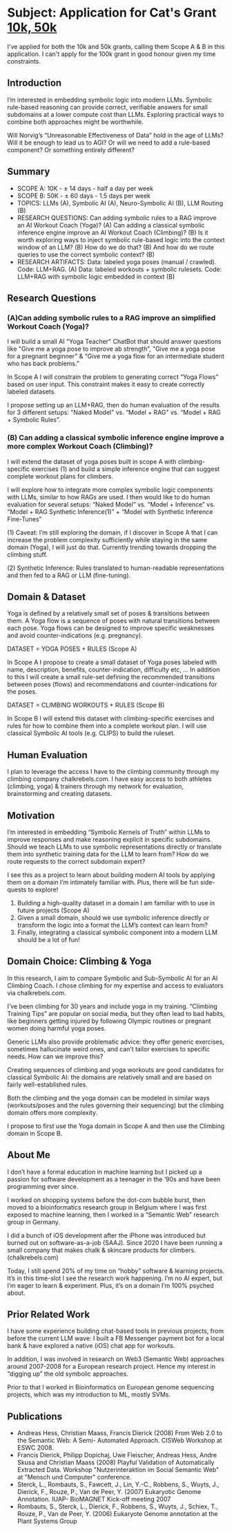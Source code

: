 # Subject: Application for Cat's Grant [10k, 50k](#)

I've applied for both the 10k and 50k grants, calling them Scope A & B in this application. I can't apply for the 100k grant in good honour given my time constraints.

## Introduction

I’m interested in embedding symbolic logic into modern LLMs. Symbolic rule-based reasoning can provide correct, verifiable answers for small subdomains at a lower compute cost than LLMs. Exploring practical ways to combine both approaches might be worthwhile.

Will Norvig’s “Unreasonable Effectiveness of Data” hold in the age of LLMs? Will it be enough to lead us to AGI? Or will we need to add a rule-based component? Or something entirely different?

## Summary
* SCOPE A: 10K - ± 14 days - half a day per week
* SCOPE B: 50K - ± 60 days - 1.5 days per week
* TOPICS: LLMs (A), Symbolic AI (A), Neuro-Symbolic AI (B), LLM Routing (B)
* RESEARCH QUESTIONS: Can adding symbolic rules to a RAG improve an AI Workout Coach (Yoga)? (A) Can adding a classical symbolic inference engine improve an AI Workout Coach (Climbing)? (B) Is it worth exploring ways to inject symbolic rule-based logic into the context window of an LLM? (B) How do we do that? (B) And how do we route queries to use the correct symbolic context? (B)
* RESEARCH ARTIFACTS: Data: labeled yoga poses (manual / crawled). Code: LLM+RAG. (A) Data: labeled workouts + symbolic rulesets. Code: LLM+RAG with symbolic logic embedded in context (B)

## Research Questions
### (A)Can adding symbolic rules to a RAG improve an simplified Workout Coach (Yoga)?

I will build a small AI "Yoga Teacher" ChatBot that should answer questions like "Give me a yoga pose to improve ab strength”, "Give me a yoga pose for a pregnant beginner" & “Give me a yoga flow for an intermediate student who has back problems.”

In Scope A I will constrain the problem to generating correct “Yoga Flows” based on user input. This constraint makes it easy to create correctly labeled datasets.

I propose setting up an LLM+RAG, then do human evaluation of the results for 3 different setups: "Naked Model" vs. “Model + RAG" vs. “Model + RAG + Symbolic Rules”.

### (B) Can adding a classical symbolic inference engine improve a more complex Workout Coach (Climbing)?

I will extend the dataset of yoga poses built in scope A with climbing-specific exercises (1) and build a simple inference engine that can suggest complete workout plans for climbers.

I will explore how to integrate more complex symbolic logic components with LLMs, similar to how RAGs are used. I then would like to do human evaluation for several setups: “Naked Model” vs. “Model + Inference” vs. “Model + RAG Synthetic Inference(1)” + “Model with Synthetic Inference Fine-Tunes”

(1) Caveat: I’m still exploring the domain, if I discover in Scope A that I can increase the problem complexity sufficiently while staying in the same domain (Yoga), I will just do that. Currently trending towards dropping the climbing stuff.

(2) Synthetic Inference: Rules translated to human-readable representations and then fed to a RAG or LLM (fine-tuning).

## Domain & Dataset

Yoga is defined by a relatively small set of poses & transitions between them. A Yoga flow is a sequence of poses with natural transitions between each pose. Yoga flows can be designed to improve specific weaknesses and avoid counter-indications (e.g. pregnancy). 

DATASET = YOGA POSES + RULES (Scope A)

In Scope A I propose to create a small dataset of Yoga poses labeled with name, description, benefits, counter-indication, difficulty etc, ... In addition to this I will create a small rule-set defining the recommended transitions between poses (flows) and recommendations and counter-indications for the poses.

DATASET = CLIMBING WORKOUTS + RULES (Scope B)

In Scope B I will extend this dataset with climbing-specific exercises and rules for how to combine them into a complete workout plan. I will use classical Symbolic AI tools (e.g. CLIPS) to build the ruleset.

## Human Evaluation

I plan to leverage the access I have to the climbing community through my climbing company chalkrebels.com. I have easy access to both athletes (climbing, yoga) & trainers through my network for evaluation, brainstorming and creating datasets.

## Motivation

I’m interested in embedding “Symbolic Kernels of Truth” within LLMs to improve responses and make reasoning explicit in specific subdomains. Should we teach LLMs to use symbolic representations directly or translate them into synthetic training data for the LLM to learn from? How do we route requests to the correct subdomain expert?

I see this as a project to learn about building modern AI tools by applying them on a domain I’m intimately familiar with. Plus, there will be fun side-quests to explore! 

1) Building a high-quality dataset in a domain I am familiar with to use in future projects (Scope A)
2) Given a small domain, should we use symbolic inference directly or transform the logic into a format the LLM’s context can learn from?
3) Finally, integrating a classical symbolic component into a modern LLM should be a lot of fun!

## Domain Choice: Climbing & Yoga

In this research, I aim to compare Symbolic and Sub-Symbolic AI for an AI Climbing Coach. I chose climbing for my expertise and access to evaluators via chalkrebels.com.

I’ve been climbing for 30 years and include yoga in my training. “Climbing Training Tips” are popular on social media, but they often lead to bad habits, like beginners getting injured by following Olympic routines or pregnant women doing harmful yoga poses. 

Generic LLMs also provide problematic advice: they offer generic exercises, sometimes hallucinate weird ones, and can’t tailor exercises to specific needs. How can we improve this?

Creating sequences of climbing and yoga workouts are good candidates for classical Symbolic AI: the domains are relatively small and are based on fairly well-established rules. 

Both the climbing and the yoga domain can be modeled in similar ways (workouts/poses and the rules governing their sequencing) but the climbing domain offers more complexity.

I propose to first use the Yoga domain in Scope A and then use the Climbing domain in Scope B.

## About Me

I don’t have a formal education in machine learning but I picked up a passion for software development as a teenager in the ‘90s and have been programming ever since.

I worked on shopping systems before the dot-com bubble burst, then moved to a bioinformatics research group in Belgium where I was first exposed to machine learning, then I worked in a “Semantic Web” research group in Germany. 

I did a bunch of iOS development after the iPhone was introduced but burned out on software-as-a-job (SAAJ). Since 2020 I have been running a small company that makes chalk & skincare products for climbers. (chalkrebels.com)

Today, I still spend 20% of my time on “hobby” software & learning projects. It’s in this time-slot I see the research work happening. I’m no AI expert, but I’m eager to learn & experiment. Plus, it’s on a domain I’m 100% psyched about.

##  Prior Related Work

I have some experience building chat-based tools in previous projects, from before the current LLM wave: I built a FB Messenger payment bot for a local bank & have explored a native (iOS) chat app for workouts.

In addition, I was involved in research on Web3 (Semantic Web) approaches around 2007-2008 for a European research project. Hence my interest in “digging up” the old symbolic approaches.

Prior to that I worked in Bioinformatics on European genome sequencing projects, which was my introduction to ML, mostly SVMs.

## Publications

* Andreas Hess, Christian Maass, Francis Dierick (2008) From Web 2.0 to the Semantic Web: A Semi- Automated Approach. CISWeb Workshop at ESWC 2008.
* Francis Dierick, Philipp Dopichaj, Uwe Fleischer, Andreas Hess, Andre Skusa and Christian Maass (2008) Playful Validation of Automatically Extracted Data. Workshop "Nutzerinteraktion im Social Semantic Web" at "Mensch und Computer" conference.
* Sterck, L., Rombauts, S., Fawcett, J., Lin, Y.-C., Robbens, S., Wuyts, J., Dierick, F., Rouze, P., Van de Peer, Y. (2007) Eukaryotic Genome Annotation. IUAP- BioMAGNET Kick-off meeting 2007
* Rombauts, S., Sterck, L., Dierick, F., Robbens, S., Wuyts, J., Schiex, T., Rouze, P., Van de Peer, Y. (2006) Eukaryote Genome annotation at the Plant Systems Group

